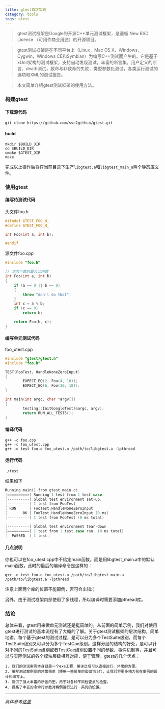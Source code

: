 ```yaml
---
title: gtest首次实践
category: tools
tags: gtest
---
```


> gtest测试框架是Google的开源C++单元测试框架，是遵循 New BSD License （可用作商业用途）的开源项目。

> gtest测试框架是在不同平台上（Linux，Mac OS X，Windows，Cygwin，Windows CE和Symbian）为编写C++测试而产生的。它是基于xUnit架构的测试框架，支持自动发现测试，丰富的断言集，用户定义的断言，death测试，致命与非致命的失败，类型参数化测试，各类运行测试的选项和XML的测试报告。

> 本文简单介绍gtest测试框架的使用方法。

### 构建gtest
#### 下载源代码
    git clone https://github.com/svn2github/gtest.git

#### build
    mkdir $BUILD_DIR
    cd $BUILD_DIR
    cmake $GTEST_DIR
    make

完成以上操作后将在当前目录下生产`libgtest.a`和`libgtest_main_a`两个静态库文件。

### 使用gtest
#### 编写待测试代码
头文件foo.h

```c++
#ifndef GTEST_FOO_H_
#define GTEST_FOO_H_

int Foo(int a, int b);

#endif
```

源文件foo.cpp

```c++
#include "foo.h"

// 求两个数的最大公约数
int Foo(int a, int b)
{
    if (a == 0 || b == 0)
    {
        throw "don't do that";
    }
    int c = a % b;
    if (c == 0)
        return b;

    return Foo(b, c);
}
```

#### 编写单元测试代码
foo_utest.cpp

```c++
#include "gtest/gtest.h"
#include "foo.h"

TEST(FooTest, HandleNoneZeroInput)
{
        EXPECT_EQ(2, Foo(4, 10));
        EXPECT_EQ(6, Foo(30, 18));
}

int main(int argc, char *argv[])
{
        testing::InitGoogleTest(&argc, argv);
        return RUN_ALL_TESTS();
}
```

#### 编译代码
    g++ -c foo.cpp
    g++ -c foo_utest.cpp
    g++ -o test foo.o foo_utest.o /path/to/libgtest.a -lpthread

#### 运行代码
    ./test

结果如下

```c++
Running main() from gtest_main.cc
[==========] Running 1 test from 1 test case.
[----------] Global test environment set-up.
[----------] 1 test from FooTest
[ RUN      ] FooTest.HandleNoneZeroInput
[       OK ] FooTest.HandleNoneZeroInput (0 ms)
[----------] 1 test from FooTest (0 ms total)

[----------] Global test environment tear-down
[==========] 1 test from 1 test case ran. (0 ms total)
[  PASSED  ] 1 test.
```

#### 几点说明
你也可以在foo_utest.cpp中不给定main函数，而是用libgtest_main.a中的默认main函数，此时的最后的编译命令是这样的：

    g++ -o test foo.o foo_utest.o /path/to/libgtest_main.a /path/to/libgtest.a -lpthread

注意上面两个库的位置不能颠倒，否可会出错:(

另外，由于测试框架内部使用了多线程，所以编译时需要添加pthread库。

### 结论
总体来看，gtest用来做单元测试还是挺简单的。从前面的简单示例，我们对使用gtest进行测试的基本流程有了大概的了解。关于gtest测试框架的层次结构，简单地讲，每个基于gtest的测试过程，是可以分为多个TestSuite级别，而每个TestSuite级别又可以分为多个TestCae级别。这样分层的结构的好处，是可以针对不同的TestSuite级别或者TestCae级别设置不同的参数、事件机制等，并且可以与实际测试的各个模块层级相互对应，便于管理。gtest的几个优点：

    1. 我们的测试案例本身就是一个exe工程，编译之后可以直接运行，非常的方便。
    2. 编写测试案例变的非常简单（使用一些简单的宏如TEST），让我们将更多精力花在案例的设计和编写上。
    3. 提供了强大丰富的断言的宏，用于对各种不同检查点的检查。
    4. 提高了丰富的命令行参数对案例运行进行一系列的设置。

---
*具体参考[这里](http://www.cnblogs.com/coderzh/archive/2009/04/06/1426755.html)*
